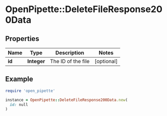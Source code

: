 # OpenPipette::DeleteFileResponse200Data

## Properties

| Name | Type | Description | Notes |
| ---- | ---- | ----------- | ----- |
| **id** | **Integer** | The ID of the file | [optional] |

## Example

```ruby
require 'open_pipette'

instance = OpenPipette::DeleteFileResponse200Data.new(
  id: null
)
```

